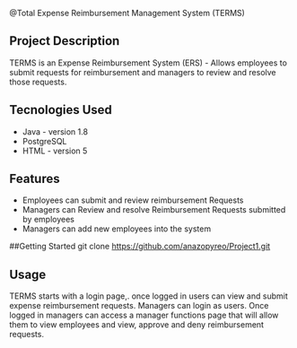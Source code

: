 @Total Expense Reimbursement Management System (TERMS)

## Project Description
TERMS is an Expense Reimbursement System (ERS) - Allows employees to submit requests for reimbursement and managers to review and resolve those requests.

## Tecnologies Used
- Java - version 1.8
- PostgreSQL
- HTML - version 5

## Features
- Employees can submit and review reimbursement Requests
- Managers can Review and resolve Reimbursement Requests submitted by employees
- Managers can add new employees into the system

##Getting Started
git clone https://github.com/anazopyreo/Project1.git

## Usage
TERMS starts with a login page,. once logged in users can view and submit expense reimbursement requests. Managers can login as users. Once logged in managers can access a manager functions page that will allow them to view employees and view, approve and deny reimbursement requests.
